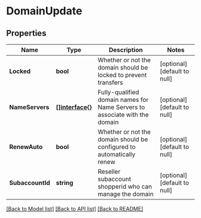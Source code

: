 # DomainUpdate

## Properties
Name | Type | Description | Notes
------------ | ------------- | ------------- | -------------
**Locked** | **bool** | Whether or not the domain should be locked to prevent transfers | [optional] [default to null]
**NameServers** | [**[]interface{}**](interface{}.md) | Fully-qualified domain names for Name Servers to associate with the domain | [optional] [default to null]
**RenewAuto** | **bool** | Whether or not the domain should be configured to automatically renew | [optional] [default to null]
**SubaccountId** | **string** | Reseller subaccount shopperid who can manage the domain | [optional] [default to null]

[[Back to Model list]](../README.md#documentation-for-models) [[Back to API list]](../README.md#documentation-for-api-endpoints) [[Back to README]](../README.md)


